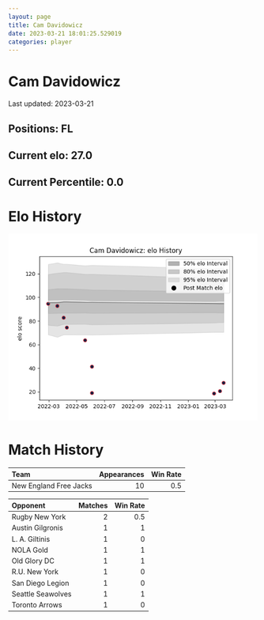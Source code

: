 ```yaml
---  
layout: page  
title: Cam Davidowicz  
date: 2023-03-21 18:01:25.529019  
categories: player  
---
```

# Cam Davidowicz


Last updated: 2023-03-21
## Positions: FL

## Current elo: 27.0

## Current Percentile: 0.0

# Elo History


![elo history](history_CamDavidowicz.png)
# Match History


| Team                   |   Appearances |   Win Rate |
|:-----------------------|--------------:|-----------:|
| New England Free Jacks |            10 |        0.5 |

| Opponent          |   Matches |   Win Rate |
|:------------------|----------:|-----------:|
| Rugby New York    |         2 |        0.5 |
| Austin Gilgronis  |         1 |        1   |
| L. A. Giltinis    |         1 |        0   |
| NOLA Gold         |         1 |        1   |
| Old Glory DC      |         1 |        1   |
| R.U. New York     |         1 |        0   |
| San Diego Legion  |         1 |        0   |
| Seattle Seawolves |         1 |        1   |
| Toronto Arrows    |         1 |        0   |